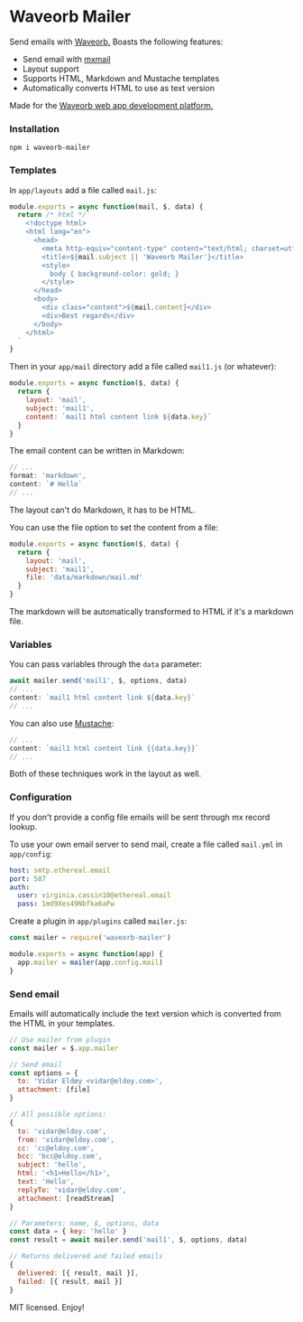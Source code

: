 # Waveorb Mailer
Send emails with [Waveorb.](https://waveorb.com) Boasts the following features:

* Send email with [mxmail](https://github.com/eldoy/mxmail)
* Layout support
* Supports HTML, Markdown and Mustache templates
* Automatically converts HTML to use as text version

Made for the [Waveorb web app development platform.](https://waveorb.com)

### Installation
```
npm i waveorb-mailer
```

### Templates
In `app/layouts` add a file called `mail.js`:
```js
module.exports = async function(mail, $, data) {
  return /* html */`
    <!doctype html>
    <html lang="en">
      <head>
        <meta http-equiv="content-type" content="text/html; charset=utf-8">
        <title>${mail.subject || 'Waveorb Mailer'}</title>
        <style>
          body { background-color: gold; }
        </style>
      </head>
      <body>
        <div class="content">${mail.content}</div>
        <div>Best regards</div>
      </body>
    </html>
  `
}
```

Then in your `app/mail` directory add a file called `mail1.js` (or whatever):
```js
module.exports = async function($, data) {
  return {
    layout: 'mail',
    subject: 'mail1',
    content: `mail1 html content link ${data.key}`
  }
}
```

The email content can be written in Markdown:
```js
// ...
format: 'markdown',
content: `# Hello`
// ...
```
The layout can't do Markdown, it has to be HTML.

You can use the file option to set the content from a file:
```js
module.exports = async function($, data) {
  return {
    layout: 'mail',
    subject: 'mail1',
    file: 'data/markdown/mail.md'
  }
}
```
The markdown will be automatically transformed to HTML if it's a markdown file.

### Variables
You can pass variables through the `data` parameter:
```js
await mailer.send('mail1', $, options, data)
// ...
content: `mail1 html content link ${data.key}`
// ...
```

You can also use [Mustache](https://github.com/janl/mustache.js):
```js
// ...
content: `mail1 html content link {{data.key}}`
// ...
```
Both of these techniques work in the layout as well.

### Configuration

If you don't provide a config file emails will be sent through mx record lookup.

To use your own email server to send mail, create a file called `mail.yml` in `app/config`:
```yaml
host: smtp.ethereal.email
port: 587
auth:
  user: virginia.cassin10@ethereal.email
  pass: 1md9Xes49Nbfka6aFw
```

Create a plugin in `app/plugins` called `mailer.js`:
```js
const mailer = require('waveorb-mailer')

module.exports = async function(app) {
  app.mailer = mailer(app.config.mail)
}
```

### Send email
Emails will automatically include the text version which is converted from the HTML in your templates.

```js
// Use mailer from plugin
const mailer = $.app.mailer

// Send email
const options = {
  to: 'Vidar Eldøy <vidar@eldoy.com>',
  attachment: [file]
}

// All possible options:
{
  to: 'vidar@eldoy.com',
  from: 'vidar@eldoy.com',
  cc: 'cc@eldoy.com',
  bcc: 'bcc@eldoy.com',
  subject: 'hello',
  html: '<h1>Hello</h1>',
  text: 'Hello',
  replyTo: 'vidar@eldoy.com',
  attachment: [readStream]
}

// Parameters: name, $, options, data
const data = { key: 'hello' }
const result = await mailer.send('mail1', $, options, data)

// Returns delivered and failed emails
{
  delivered: [{ result, mail }],
  failed: [{ result, mail }]
}
```

MIT licensed. Enjoy!
